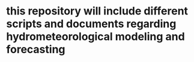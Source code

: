 # this repository will include different scripts and documents regarding hydrometeorological modeling and forecasting
